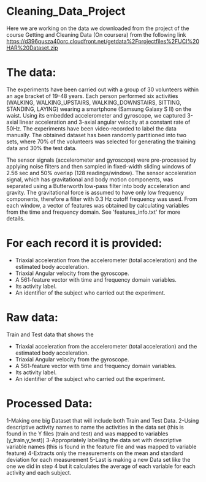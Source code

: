 Cleaning_Data_Project
=====================

Here we are working on the data we downloaded from the project of the course Getting and Cleaning Data (On coursera)
from the following link https://d396qusza40orc.cloudfront.net/getdata%2Fprojectfiles%2FUCI%20HAR%20Dataset.zip 

The data:
=====================
The experiments have been carried out with a group of 30 volunteers within an age bracket of 19-48 years. Each person performed six activities (WALKING, WALKING_UPSTAIRS, WALKING_DOWNSTAIRS, SITTING, STANDING, LAYING) wearing a smartphone (Samsung Galaxy S II) on the waist. Using its embedded accelerometer and gyroscope, we captured 3-axial linear acceleration and 3-axial angular velocity at a constant rate of 50Hz. The experiments have been video-recorded to label the data manually. The obtained dataset has been randomly partitioned into two sets, where 70% of the volunteers was selected for generating the training data and 30% the test data. 

The sensor signals (accelerometer and gyroscope) were pre-processed by applying noise filters and then sampled in fixed-width sliding windows of 2.56 sec and 50% overlap (128 readings/window). The sensor acceleration signal, which has gravitational and body motion components, was separated using a Butterworth low-pass filter into body acceleration and gravity. The gravitational force is assumed to have only low frequency components, therefore a filter with 0.3 Hz cutoff frequency was used. From each window, a vector of features was obtained by calculating variables from the time and frequency domain. See 'features_info.txt' for more details. 

For each record it is provided:
======================================

- Triaxial acceleration from the accelerometer (total acceleration) and the estimated body acceleration.
- Triaxial Angular velocity from the gyroscope. 
- A 561-feature vector with time and frequency domain variables. 
- Its activity label. 
- An identifier of the subject who carried out the experiment.


Raw data:
=====================
Train and Test data that shows the 
- Triaxial acceleration from the accelerometer (total acceleration) and the estimated body acceleration.
- Triaxial Angular velocity from the gyroscope. 
- A 561-feature vector with time and frequency domain variables. 
- Its activity label. 
- An identifier of the subject who carried out the experiment.

Processed Data:
=====================
1-Making one big Dataset that will include both Train and Test Data.
2-Using descriptive activity names to name the activities in the data set (this is found in the Y files (train and test) and was mapped to variables (y_train,y_test))
3-Appropriately labelling the data set with descriptive variable names (this is found in the feature file and was mapped to variable feature)
4-Extracts only the measurements on the mean and standard deviation for each measurement
5-Last is making a new Data set like the one we did in step 4 but it calculates the average of each variable for each activity and each subject.